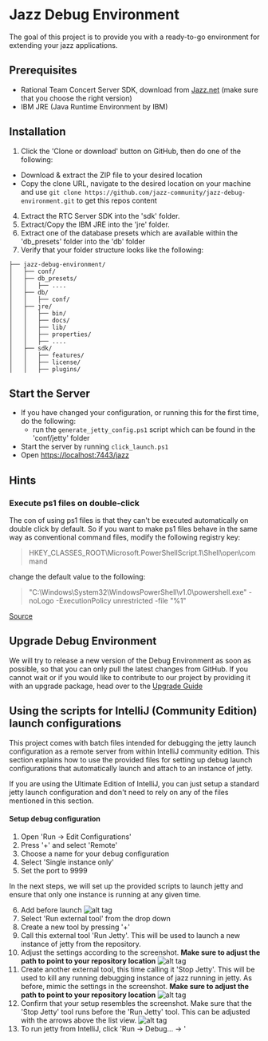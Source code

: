 
Jazz Debug Environment
======================

The goal of this project is to provide you with a ready-to-go environment for extending your jazz applications.

Prerequisites
-------------
 - Rational Team Concert Server SDK, download from [Jazz.net](https://jazz.net/downloads/rational-team-concert/) (make sure that you choose the right version)
 - IBM JRE (Java Runtime Environment by IBM)

Installation
------------
 1. Click the 'Clone or download' button on GitHub, then do one of the following:
  - Download & extract the ZIP file to your desired location
  - Copy the clone URL, navigate to the desired location on your machine and use `git clone https://github.com/jazz-community/jazz-debug-environment.git` to get this repos content
 4. Extract the RTC Server SDK into the 'sdk' folder.
 5. Extract/Copy the IBM JRE into the 'jre' folder.
 6. Extract one of the database presets which are available within the 'db_presets' folder into the 'db' folder
 7. Verify that your folder structure looks like the following:

```
├── jazz-debug-environment/
│   ├── conf/
│   ├── db_presets/
│   │   ├── ....
│   ├── db/
│   │   ├── conf/
│   ├── jre/
│   │   ├── bin/
│   │   ├── docs/
│   │   ├── lib/
│   │   ├── properties/
│   │   ├── ....
│   ├── sdk/
│   │   ├── features/
│   │   ├── license/
│   │   ├── plugins/
```

Start the Server
----------------

 - If you have changed your configuration, or running this for the first time, do the following:
	 - run the `generate_jetty_config.ps1` script which can be found in the 'conf/jetty' folder
 - Start the server by running `click_launch.ps1`
 - Open [https://localhost:7443/jazz](https://localhost:7443/jazz)


Hints
-----
### Execute ps1 files on double-click
The con of using ps1 files is that they can't be executed automatically on double click by default. So if you want to make ps1 files behave in the same way as conventional command files, modify the following registry key:

> HKEY_CLASSES_ROOT\Microsoft.PowerShellScript.1\Shell\open\command

change the default value to the following:

> "C:\Windows\System32\WindowsPowerShell\v1.0\powershell.exe" -noLogo -ExecutionPolicy unrestricted -file "%1"

[Source](http://stackoverflow.com/a/20623597)

Upgrade Debug Environment
-------------------------
We will try to release a new version of the Debug Environment as soon as possible, so that you can only pull the latest changes from GitHub. If you cannot wait or if you would like to contribute to our project by providing it with an upgrade package, head over to the [Upgrade Guide](https://github.com/jazz-community/jazz-debug-environment/blob/master/UPGRADE.MD)

Using the scripts for IntelliJ (Community Edition) launch configurations
------------------------------------------------------------------------

This project comes with batch files intended for debugging the jetty launch configuration as a remote server from within IntelliJ community edition. This section explains how to use the provided files for setting up debug launch configurations that automatically launch and attach to an instance of jetty.

If you are using the Ultimate Edition of IntelliJ, you can just setup a standard jetty launch configuration and don't need to rely on any of the files mentioned in this section.

#### Setup debug configuration

 1. Open 'Run -> Edit Configurations'
 2. Press '+' and select 'Remote'
 3. Choose a name for your debug configuration
 4. Select 'Single instance only'
 5. Set the port to 9999

In the next steps, we will set up the provided scripts to launch jetty and ensure that only one instance is running at any given time.

 6. Add before launch
![alt tag](https://github.com/innerjoin/jazz-debug-environment/blob/master/screenshots/add_before_launch.png)
 7. Select 'Run external tool' from the drop down
 8. Create a new tool by pressing '+'
 9. Call this external tool 'Run Jetty'. This will be used to launch a new instance of jetty from the repository.
 10. Adjust the settings according to the screenshot. **Make sure to adjust the path to point to your repository location**
![alt tag](https://github.com/innerjoin/jazz-debug-environment/blob/master/screenshots/start_jetty_config.png)
 11. Create another external tool, this time calling it 'Stop Jetty'. This will be used to kill any running debugging instance of jazz running in jetty. As before, mimic the settings in the screenshot. **Make sure to adjust the path to point to your repository location**
![alt tag](https://github.com/innerjoin/jazz-debug-environment/blob/master/screenshots/stop_jetty_config.png)
 12. Confirm that your setup resembles the screenshot. Make sure that the 'Stop Jetty' tool runs before the 'Run Jetty' tool. This can be adjusted with the arrows above the list view.
![alt tag](https://github.com/innerjoin/jazz-debug-environment/blob/master/screenshots/completed_debug_configuration.png)
 13. To run jetty from IntelliJ, click 'Run -> Debug... -> <Name of your debug configuration>'
